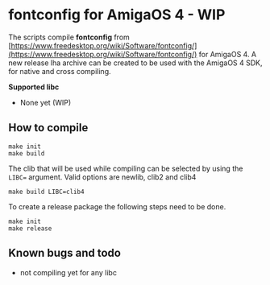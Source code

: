 # fontconfig for AmigaOS 4 - WIP

The scripts compile **fontconfig** from [https://www.freedesktop.org/wiki/Software/fontconfig/](https://www.freedesktop.org/wiki/Software/fontconfig/) for AmigaOS 4. 
A new release lha archive can be created to be used with the AmigaOS 4 SDK, for native and cross compiling.

**Supported libc**
- None yet (WIP)

## How to compile
```
make init
make build
```

The clib that will be used while compiling can be selected by using the `LIBC=` argument.
Valid options are newlib, clib2 and clib4
```
make build LIBC=clib4
```

To create a release package the following steps need to be done.
```
make init
make release
```

## Known bugs and todo
- not compiling yet for any libc